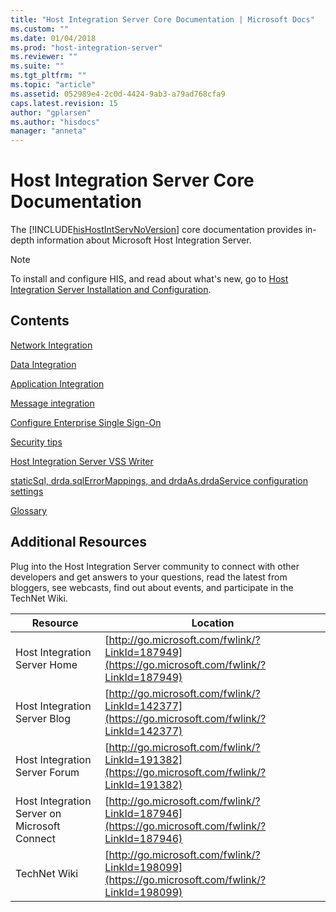 ```yaml
---
title: "Host Integration Server Core Documentation | Microsoft Docs"
ms.custom: ""
ms.date: 01/04/2018
ms.prod: "host-integration-server"
ms.reviewer: ""
ms.suite: ""
ms.tgt_pltfrm: ""
ms.topic: "article"
ms.assetid: 052989e4-2c0d-4424-9ab3-a79ad768cfa9
caps.latest.revision: 15
author: "gplarsen"
ms.author: "hisdocs"
manager: "anneta"
---
```

# Host Integration Server Core Documentation
The [!INCLUDE[hisHostIntServNoVersion](../includes/hishostintservnoversion-md.md)] core documentation provides in-depth information about Microsoft Host Integration Server.

> [!NOTE]
>  To install and configure HIS, and read about what's new, go to [Host Integration Server Installation and Configuration](../install-and-config-guides/host-integration-server-installation-and-configuration.md).

## Contents

[Network Integration](network-integration.md)

[Data Integration](data-integration.md)

[Application Integration](application-integration-planning-2.md)

[Message integration](message-integration-configuration-2.md)

[Configure Enterprise Single Sign-On](enterprise-single-sign-on-configuration-1.md)

[Security tips](security-and-protection1.md)

[Host Integration Server VSS Writer](host-integration-server-vss-writer.md)

[staticSql, drda.sqlErrorMappings, and drdaAs.drdaService configuration settings](application-configuration-settings.md)

[Glossary](glossary2.md)

## Additional Resources
 Plug into the Host Integration Server community to connect with other developers and get answers to your questions, read the latest from bloggers, see webcasts, find out about events, and participate in the TechNet Wiki.

|Resource|Location|
|--------------|--------------|
|Host Integration Server Home|[http://go.microsoft.com/fwlink/?LinkId=187949](https://go.microsoft.com/fwlink/?LinkId=187949)|
|Host Integration Server Blog|[http://go.microsoft.com/fwlink/?LinkId=142377](https://go.microsoft.com/fwlink/?LinkId=142377)|
|Host Integration Server Forum|[http://go.microsoft.com/fwlink/?LinkId=191382](https://go.microsoft.com/fwlink/?LinkId=191382)|
|Host Integration Server on Microsoft Connect|[http://go.microsoft.com/fwlink/?LinkId=187946](https://go.microsoft.com/fwlink/?LinkId=187946)|
|TechNet Wiki|[http://go.microsoft.com/fwlink/?LinkId=198099](https://go.microsoft.com/fwlink/?LinkId=198099)|